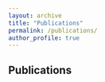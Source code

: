 ```yaml
---
layout: archive
title: "Publications"
permalink: /publications/
author_profile: true
---
```


## Publications

